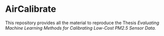 # AirCalibrate

This repository provides all the material to reproduce the Thesis *Evaluating Machine Learning Methods for Calibrating Low-Cost PM2.5 Sensor Data.*